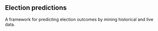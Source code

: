 Election predictions
---
A framework for predicting election outcomes by mining historical and live data.  